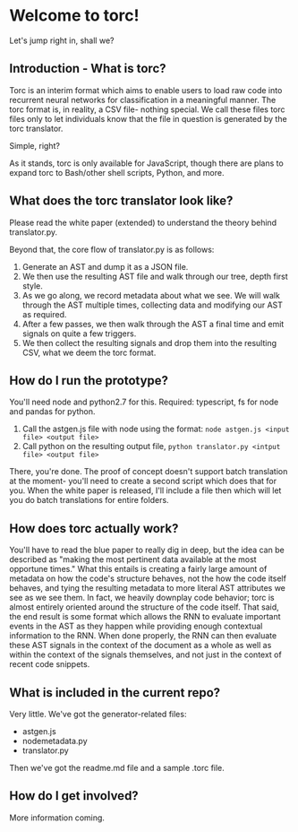# Welcome to torc!

Let's jump right in, shall we?

## Introduction - What is torc?
Torc is an interim format which aims to enable users to load raw code into recurrent neural networks for classification in a meaningful manner. The torc format is, in reality, a CSV file- nothing special. We call these files torc files only to let individuals know that the file in question is generated by the torc translator.

Simple, right?  

As it stands, torc is only available for JavaScript, though there are plans to expand torc to Bash/other shell scripts, Python, and more. 

## What does the torc translator look like?
Please read the white paper (extended) to understand the theory behind translator.py.

Beyond that, the core flow of translator.py is as follows:
1) Generate an AST and dump it as a JSON file.
2) We then use the resulting AST file and walk through our tree, depth first style.
3) As we go along, we record metadata about what we see. We will walk through the AST multiple times, collecting data and modifying our AST as required.
4) After a few passes, we then walk through the AST a final time and emit signals on quite a few triggers.
5) We then collect the resulting signals and drop them into the resulting CSV, what we deem the torc format.


## How do I run the prototype?
You'll need node and python2.7 for this. Required: typescript, fs for node and pandas for python.
1) Call the astgen.js file with node using the format: `node astgen.js <input file> <output file>`
2) Call python on the resulting output file, `python translator.py <intput file> <output file>`

There, you're done. The proof of concept doesn't support batch translation at the moment- you'll need to create a second script which does that for you. When the white paper is released, I'll include a file then which will let you do batch translations for entire folders.

## How does torc actually work?
You'll have to read the blue paper to really dig in deep, but the idea can be described as "making the most pertinent data available at the most opportune times." What this entails is creating a fairly large amount of metadata on how the code's structure behaves, not the how the code itself behaves, and tying the resulting metadata to more literal AST attributes we see as we see them. In fact, we heavily downplay code behavior; torc is almost entirely oriented around the structure of the code itself. That said, the end result is some format which allows the RNN to evaluate important events in the AST as they happen while providing enough contextual information to the RNN. When done properly, the RNN can then evaluate these AST signals in the context of the document as a whole as well as within the context of the signals themselves, and not just in the context of recent code snippets.

## What is included in the current repo?
Very little. We've got the generator-related files:
* astgen.js
* nodemetadata<span></span>.py
* translator<span></span>.py

Then we've got the readme<span></span>.md file and a sample .torc file.

## How do I get involved?
More information coming.
